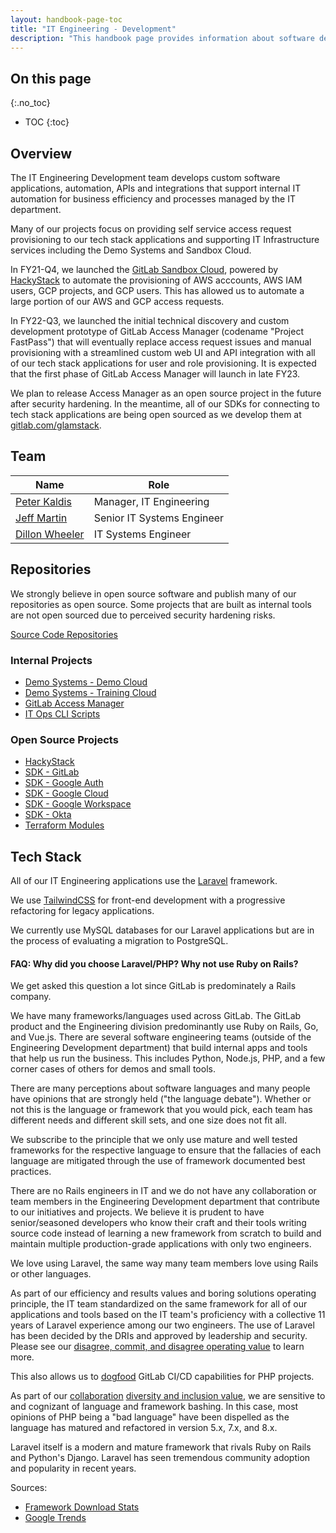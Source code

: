 ```yaml
---
layout: handbook-page-toc
title: "IT Engineering - Development"
description: "This handbook page provides information about software development in the IT Engineering sub-department."
---
```


## On this page
{:.no_toc}

- TOC
{:toc}

## Overview

The IT Engineering Development team develops custom software applications, automation, APIs and integrations that support internal IT automation for business efficiency and processes managed by the IT department. 

Many of our projects focus on providing self service access request provisioning to our tech stack applications and supporting IT Infrastructure services including the Demo Systems and Sandbox Cloud.

In FY21-Q4, we launched the [GitLab Sandbox Cloud](/handbook/infrastructure-standards/realms/sandbox), powered by [HackyStack](https://gitlab.com/gitlab-com/business-technology/engineering/tools/hackystack) to automate the provisioning of AWS acccounts, AWS IAM users, GCP projects, and GCP users. This has allowed us to automate a large portion of our AWS and GCP access requests.

In FY22-Q3, we launched the initial technical discovery and custom development prototype of GitLab Access Manager (codename "Project FastPass") that will eventually replace access request issues and manual provisioning with a streamlined custom web UI and API integration with all of our tech stack applications for user and role provisioning. It is expected that the first phase of GitLab Access Manager will launch in late FY23.

We plan to release Access Manager as an open source project in the future after security hardening. In the meantime, all of our SDKs for connecting to tech stack applications are being open sourced as we develop them at [gitlab.com/glamstack](https://gitlab.com/glamstack).

## Team

| Name                                                                        | Role                              |
|-----------------------------------------------------------------------------|-----------------------------------|
| [Peter Kaldis](https://about.gitlab.com/company/team/#pkaldis)              | Manager, IT Engineering           |
| [Jeff Martin](https://about.gitlab.com/company/team/#jeffersonmartin)       | Senior IT Systems Engineer        |
| [Dillon Wheeler](https://about.gitlab.com/company/team/#dillonwheeler)      | IT Systems Engineer               |

## Repositories

We strongly believe in open source software and publish many of our repositories as open source. Some projects that are built as internal tools are not open sourced due to perceived security hardening risks.

[Source Code Repositories](https://gitlab.com/gitlab-com/business-technology/engineering)

### Internal Projects

- [Demo Systems - Demo Cloud](https://gitlab.com/gitlab-com/business-technology/engineering/tools/gitlabdemo-cloud-app)
- [Demo Systems - Training Cloud](https://gitlab.com/gitlab-com/business-technology/engineering/tools/gitlabdemo-com-app)
- [GitLab Access Manager](https://gitlab.com/gitlab-com/business-technology/engineering/access-manager)
- [IT Ops CLI Scripts](https://gitlab.com/gitlab-com/business-technology/engineering/tools/it-ops-laravel-cli-scripts)

### Open Source Projects

- [HackyStack](https://gitlab.com/gitlab-com/business-technology/engineering/tools/hackystack)
- [SDK - GitLab](https://gitlab.com/glamstack/gitlab-sdk)
- [SDK - Google Auth](https://gitlab.com/glamstack/google-auth-sdk)
- [SDK - Google Cloud](https://gitlab.com/glamstack/google-cloud-sdk)
- [SDK - Google Workspace](https://gitlab.com/glamstack/google-workspace-sdk)
- [SDK - Okta](https://gitlab.com/glamstack/okta-sdk)
- [Terraform Modules](https://gitlab.com/gitlab-com/sandbox-cloud/terraform-modules)

## Tech Stack

All of our IT Engineering applications use the [Laravel](https://laravel.com/docs) framework.

We use [TailwindCSS](https://tailwindcss.com/) for front-end development with a progressive refactoring for legacy applications. 

We currently use MySQL databases for our Laravel applications but are in the process of evaluating a migration to PostgreSQL.

#### FAQ: Why did you choose Laravel/PHP? Why not use Ruby on Rails?

We get asked this question a lot since GitLab is predominately a Rails company.

We have many frameworks/languages used across GitLab. The GitLab product and the Engineering division predominantly use Ruby on Rails, Go, and Vue.js. There are several software engineering teams (outside of the Engineering Development department) that build internal apps and tools that help us run the business. This includes Python, Node.js, PHP, and a few corner cases of others for demos and small tools.

There are many perceptions about software languages and many people have opinions that are strongly held ("the language debate"). Whether or not this is the language or framework that you would pick, each team has different needs and different skill sets, and one size does not fit all. 

We subscribe to the principle that we only use mature and well tested frameworks for the respective language to ensure that the fallacies of each language are mitigated through the use of framework documented best practices. 

There are no Rails engineers in IT and we do not have any collaboration or team members in the Engineering Development department that contribute to our initiatives and projects. We believe it is prudent to have senior/seasoned developers who know their craft and their tools writing source code instead of learning a new framework from scratch to build and maintain multiple production-grade applications with only two engineers. 

We love using Laravel, the same way many team members love using Rails or other languages. 

As part of our efficiency and results values and boring solutions operating principle, the IT team standardized on the same framework for all of our applications and tools based on the IT team's proficiency with a collective 11 years of Laravel experience among our two engineers. The use of Laravel has been decided by the DRIs and approved by leadership and security. Please see our [disagree, commit, and disagree operating value](https://about.gitlab.com/handbook/values/#disagree-commit-and-disagree) to learn more.

This also allows us to [dogfood](/handbook/values/#dogfooding) GitLab CI/CD capabilities for PHP projects.

As part of our [collaboration](/handbook/values/#collaboration) [diversity and inclusion value](/handbook/values/#diversity-inclusion), we are sensitive to and cognizant of language and framework bashing. In this case, most opinions of PHP being a "bad language" have been dispelled as the language has matured and refactored in version 5.x, 7.x, and 8.x. 

Laravel itself is a modern and mature framework that rivals Ruby on Rails and Python's Django. Laravel has seen tremendous community adoption and popularity in recent years.

Sources:
* [Framework Download Stats](https://packagist.org/packages/laravel/framework/stats)
* [Google Trends](https://trends.google.co.in/trends/explore/TIMESERIES/1648478400?hl=en-GB&tz=420&date=2014-01-01+2022-03-28,2014-01-01+2022-03-28,2014-01-01+2022-03-28,2014-01-01+2022-03-28&geo=,,,&q=%2Fm%2F06y_qx,%2Fm%2F0505cl,%2Fm%2F0bbxf89,%2Fm%2F0jwy148&sni=3)

